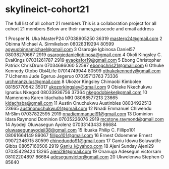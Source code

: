 # skylineict-cohort21
The full list of all cohort 21 members
This is a collaboration project for all cohort 21 members
Below are their names,passcode and email address


1	Prosper N. Uka 	MasterP24	 07038905250	36319	masterp24@gmail.com
2	Obinna Michael A.	Sirmikelson	08028319294	80599	agwuobinnamichael@gmail.com
3	Osarogie Igbinosa	Daniel57	08038270667	2919	osarogiedanieligbinosa@gmail.com
4	Okoli Kingsley C.	EvaKings 	07031261787	2919	evaokafor19@gmail.com
5	Ebong Christopher Patrick 	ChrisDrum	07034686060 	52597	ebongchris21@gmail.com
6	Othuke Kennedy Otobo	Obi4Life	07014749944	80599	othukekennedy@gmail.com
7	Uchenna Jude Egeruo 	Jegeruo	07035713763	73336	urchmanzulus@gmail.com
8	Ukozor Kingsley Chimaobi	Kimbolee	08156770542	35017	ukozorkingsley@gmail.com
9	Obieke Nkechukwu Ignatius	Nkegod	08033936756	37364	nkegodobieke@gmail.com
10	Mamenoma Karen Idachaba	MKI	08068577213	23665	kidachaba@gmail.com
11	Austin Onuchukwu	Austinbles	08034922513	23665	austinonuchukwu01@gmail.com
12	Nnadi Emmanuel Chiwendu	MrSlim	07037822595	2919	nnadiemmanuel91@gmail.com
13	Dominion Idara Raymond	Dominion	07035226076	2919	mcstone.raymond@gmail.com
14	Ayodeji Oluwasegun 	Ayolenz	07033143433	86684	oluwasegunayodeji38@gmail.com
15	Ibuaka Philip C.	Fillipo101	08061664149	89067	fillipo101@gmail.com
16	Ernest Odoemene	Ernest	09072346715	80599	chineduodo91@gmail.com
17	Ganiu Idowu Boluwatife	Gibbs	08057160506	2919	Ganiu_i@yahoo.com
18	Ajeni Sunday	Ajeni29	07035429424	13265	ajeni29@gmail.com
19	Onanuga Adesegun	victorsam	08102204897	86684	adesegunvictor@gmail.com
20	Ukwelenwa Stephen O			85640

